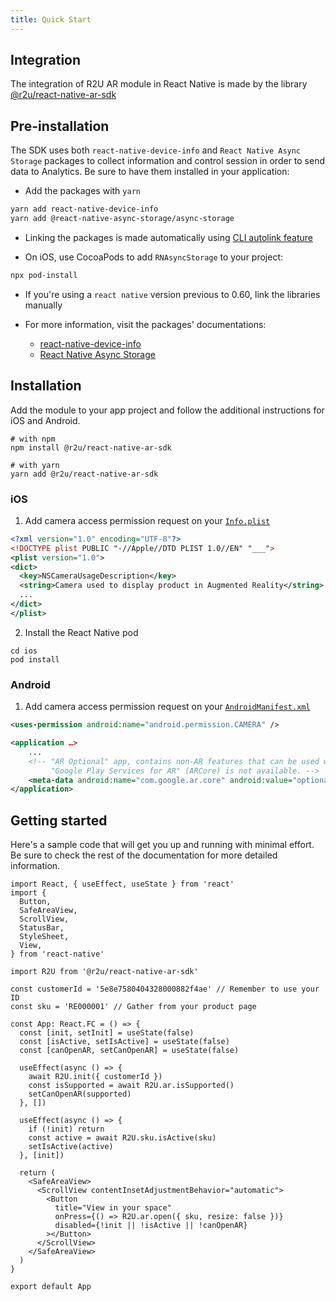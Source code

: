 ```yaml
---
title: Quick Start
---
```


## Integration

The integration of R2U AR module in React Native is made by the library [@r2u/react-native-ar-sdk](https://www.npmjs.com/package/@r2u/react-native-ar-sdk)

## Pre-installation

The SDK uses both `react-native-device-info` and `React Native Async Storage` packages to collect information and control session in order to send data to Analytics. Be sure to have them installed in your application:

- Add the packages with `yarn`
```bash
yarn add react-native-device-info
yarn add @react-native-async-storage/async-storage
```

- Linking the packages is made automatically using [CLI autolink feature](https://github.com/react-native-community/cli/blob/master/docs/autolinking.md)

- On iOS, use CocoaPods to add `RNAsyncStorage` to your project:
```bash
npx pod-install
```

- If you're using a `react native` version previous to 0.60, link the libraries manually

- For more information, visit the packages' documentations:
  - [react-native-device-info](https://github.com/react-native-device-info/react-native-device-info)
  - [React Native Async Storage](https://github.com/react-native-async-storage/async-storage)

## Installation

Add the module to your app project and follow the additional instructions for iOS and Android.

```
# with npm
npm install @r2u/react-native-ar-sdk

# with yarn
yarn add @r2u/react-native-ar-sdk
```

### iOS

1. Add camera access permission request on your [`Info.plist`](https://developer.apple.com/documentation/arkit/verifying_device_support_and_user_permission#2970474)

```xml
<?xml version="1.0" encoding="UTF-8"?>
<!DOCTYPE plist PUBLIC "-//Apple//DTD PLIST 1.0//EN" "___">
<plist version="1.0">
<dict>
  <key>NSCameraUsageDescription</key>
  <string>Camera used to display product in Augmented Reality</string>
  ...
</dict>
</plist>
```

2. Install the React Native pod

```
cd ios
pod install
```

### Android

1. Add camera access permission request on your [`AndroidManifest.xml`](https://developers.google.com/ar/develop/java/enable-arcore#ar_optional_apps)

```xml
<uses-permission android:name="android.permission.CAMERA" />

<application …>
    ...
    <!-- "AR Optional" app, contains non-AR features that can be used when
         "Google Play Services for AR" (ARCore) is not available. -->
    <meta-data android:name="com.google.ar.core" android:value="optional" />
</application>
```

## Getting started

Here's a sample code that will get you up and running with minimal effort. Be sure to check the rest of the documentation for more detailed information.

```tsx
import React, { useEffect, useState } from 'react'
import {
  Button,
  SafeAreaView,
  ScrollView,
  StatusBar,
  StyleSheet,
  View,
} from 'react-native'

import R2U from '@r2u/react-native-ar-sdk'

const customerId = '5e8e7580404328000882f4ae' // Remember to use your ID
const sku = 'RE000001' // Gather from your product page

const App: React.FC = () => {
  const [init, setInit] = useState(false)
  const [isActive, setIsActive] = useState(false)
  const [canOpenAR, setCanOpenAR] = useState(false)

  useEffect(async () => {
    await R2U.init({ customerId })
    const isSupported = await R2U.ar.isSupported()
    setCanOpenAR(supported)
  }, [])

  useEffect(async () => {
    if (!init) return
    const active = await R2U.sku.isActive(sku)
    setIsActive(active)
  }, [init])

  return (
    <SafeAreaView>
      <ScrollView contentInsetAdjustmentBehavior="automatic">
        <Button
          title="View in your space"
          onPress={() => R2U.ar.open({ sku, resize: false })}
          disabled={!init || !isActive || !canOpenAR}
        ></Button>
      </ScrollView>
    </SafeAreaView>
  )
}

export default App
```
